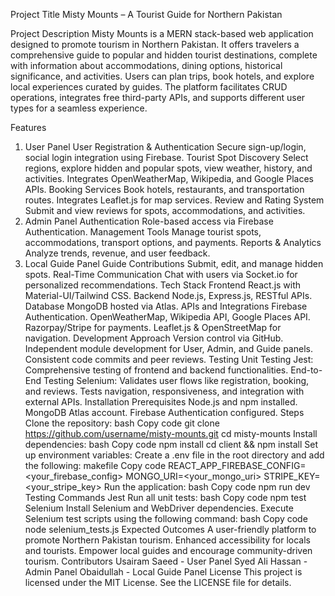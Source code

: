 Project Title
Misty Mounts – A Tourist Guide for Northern Pakistan

Project Description
Misty Mounts is a MERN stack-based web application designed to promote tourism in Northern Pakistan. It offers travelers a comprehensive guide to popular and hidden tourist destinations, complete with information about accommodations, dining options, historical significance, and activities. Users can plan trips, book hotels, and explore local experiences curated by guides. The platform facilitates CRUD operations, integrates free third-party APIs, and supports different user types for a seamless experience.

Features
1. User Panel
User Registration & Authentication
Secure sign-up/login, social login integration using Firebase.
Tourist Spot Discovery
Select regions, explore hidden and popular spots, view weather, history, and activities.
Integrates OpenWeatherMap, Wikipedia, and Google Places APIs.
Booking Services
Book hotels, restaurants, and transportation routes.
Integrates Leaflet.js for map services.
Review and Rating System
Submit and view reviews for spots, accommodations, and activities.
2. Admin Panel
Authentication
Role-based access via Firebase Authentication.
Management Tools
Manage tourist spots, accommodations, transport options, and payments.
Reports & Analytics
Analyze trends, revenue, and user feedback.
3. Local Guide Panel
Guide Contributions
Submit, edit, and manage hidden spots.
Real-Time Communication
Chat with users via Socket.io for personalized recommendations.
Tech Stack
Frontend
React.js with Material-UI/Tailwind CSS.
Backend
Node.js, Express.js, RESTful APIs.
Database
MongoDB hosted via Atlas.
APIs and Integrations
Firebase Authentication.
OpenWeatherMap, Wikipedia API, Google Places API.
Razorpay/Stripe for payments.
Leaflet.js & OpenStreetMap for navigation.
Development Approach
Version control via GitHub.
Independent module development for User, Admin, and Guide panels.
Consistent code commits and peer reviews.
Testing
Unit Testing
Jest: Comprehensive testing of frontend and backend functionalities.
End-to-End Testing
Selenium: Validates user flows like registration, booking, and reviews. Tests navigation, responsiveness, and integration with external APIs.
Installation
Prerequisites
Node.js and npm installed.
MongoDB Atlas account.
Firebase Authentication configured.
Steps
Clone the repository:
bash
Copy code
git clone https://github.com/username/misty-mounts.git
cd misty-mounts
Install dependencies:
bash
Copy code
npm install
cd client && npm install
Set up environment variables:
Create a .env file in the root directory and add the following:
makefile
Copy code
REACT_APP_FIREBASE_CONFIG=<your_firebase_config>
MONGO_URI=<your_mongo_uri>
STRIPE_KEY=<your_stripe_key>
Run the application:
bash
Copy code
npm run dev
Testing Commands
Jest
Run all unit tests:
bash
Copy code
npm test
Selenium
Install Selenium and WebDriver dependencies.
Execute Selenium test scripts using the following command:
bash
Copy code
node selenium_tests.js
Expected Outcomes
A user-friendly platform to promote Northern Pakistan tourism.
Enhanced accessibility for locals and tourists.
Empower local guides and encourage community-driven tourism.
Contributors
Usairam Saeed - User Panel
Syed Ali Hassan - Admin Panel
Obaidullah - Local Guide Panel
License
This project is licensed under the MIT License. See the LICENSE file for details.

